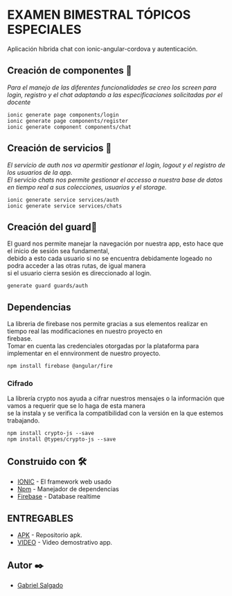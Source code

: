 # EXAMEN BIMESTRAL TÓPICOS ESPECIALES

Aplicación híbrida chat con ionic-angular-cordova y autenticación.

## Creación de componentes 🚀
_Para el manejo de las diferentes funcionalidades se creo los screen para login, registro y el chat_
_adaptando a las especificaciones solicitadas por el docente_
```
ionic generate page components/login
ionic generate page components/register
ionic generate component components/chat

```
## Creación de servicios 🚀
_El servicio de auth nos va  apermitir gestionar el login, logout y el registro de los usuarios de la app._  
_El servicio chats nos permite gestionar el accesso a nuestra base de datos en tiempo real a sus colecciones, usuarios y el storage._  
```
ionic generate service services/auth
ionic generate service services/chats

```
## Creación del guard🚀
El guard nos permite manejar la navegación por nuestra app, esto hace que el inicio de sesión sea fundamental,  
debido a esto cada usuario si no se encuentra debidamente logeado no podra acceder a las otras rutas, de igual manera  
si el usuario cierra sesión es direccionado al login.
```
generate guard guards/auth

```
## Dependencias 
La libreria de firebase nos permite gracias a sus elementos realizar en tiempo real las modificaciones en nuestro proyecto en   
firebase.  
Tomar en cuenta las credenciales otorgadas por la plataforma para implementar en el ennvironment de nuestro proyecto.
```
npm install firebase @angular/fire
```
### Cifrado
La librería crypto nos ayuda a cifrar nuestros mensajes o la información que vamos a requerir que se lo haga de esta manera   
se la instala y se verifica la compatibilidad con la versión en la que estemos trabajando.
```
npm install crypto-js --save
npm install @types/crypto-js --save
```

## Construido con 🛠️

* [IONIC](https://ionicframework.com/) - El framework web usado
* [Npm](https://www.npmjs.com/) - Manejador de dependencias
* [Firebase](https://firebase.google.com/?gclid=EAIaIQobChMIz7bQrPif7gIVVuvjBx2C7wzlEAAYASAAEgJ0oPD_BwE) - Database realtime


## ENTREGABLES 
* [APK](https://drive.google.com/drive/folders/1Z3w-d6Zjj7F4k9PjEtIvDm-gHPfeczVH?usp=sharing) - Repositorio apk.
* [VIDEO](https://drive.google.com/drive/folders/1Z3w-d6Zjj7F4k9PjEtIvDm-gHPfeczVH?usp=sharing) - Video demostrativo app.



## Autor ✒️


* [Gabriel Salgado](https://github.com/Lgsalgado/)
